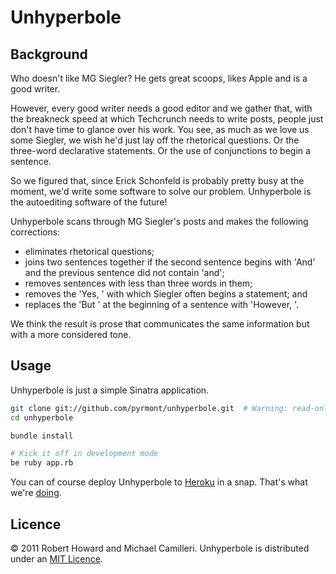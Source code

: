 Unhyperbole
================

Background
----------

Who doesn't like MG Siegler? He gets great scoops, likes Apple and is a good writer.

However, every good writer needs a good editor and we gather that, with the breakneck speed at which Techcrunch needs to write posts, people just don't have time to glance over his work. You see, as much as we love us some Siegler, we wish he'd just lay off the rhetorical questions. Or the three-word declarative statements. Or the use of conjunctions to begin a sentence.

So we figured that, since Erick Schonfeld is probably pretty busy at the moment, we'd write some software to solve our problem. Unhyperbole is the autoediting software of the future!

Unhyperbole scans through MG Siegler's posts and makes the following corrections:

- eliminates rhetorical questions;
- joins two sentences together if the second sentence begins with 'And' and the previous sentence did not contain 'and';
- removes sentences with less than three words in them;
- removes the 'Yes, ' with which Siegler often begins a statement; and
- replaces the 'But ' at the beginning of a sentence with 'However, '.

We think the result is prose that communicates the same information but with a more considered tone.

Usage
-----

Unhyperbole is just a simple Sinatra application.

```bash
git clone git://github.com/pyrmont/unhyperbole.git  # Warning: read-only.
cd unhyperbole

bundle install

# Kick it off in development mode
be ruby app.rb
```

You can of course deploy Unhyperbole to [Heroku](http://heroku.com/) in a snap. That's what we're [doing](http://unhyperbole.heroku.com/).

Licence
-------

&copy; 2011 Robert Howard and Michael Camilleri. Unhyperbole is distributed under an [MIT Licence](http://en.wikipedia.org/wiki/MIT_License).